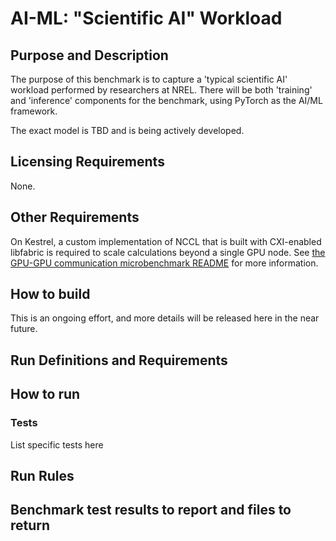 # AI-ML: "Scientific AI" Workload

## Purpose and Description

The purpose of this benchmark is to capture a 'typical scientific AI' workload performed by researchers at NREL. There will be both 'training' and 'inference' components for the benchmark, using PyTorch as the AI/ML framework.

The exact model is TBD and is being actively developed.

## Licensing Requirements

None.

## Other Requirements

On Kestrel, a custom implementation of NCCL that is built with CXI-enabled libfabric is required to scale calculations beyond a single GPU node. See [the GPU-GPU communication microbenchmark README](../microbenchmark/README.md) for more information.

## How to build

This is an ongoing effort, and more details will be released here in the near future.

## Run Definitions and Requirements

## How to run

### Tests

List specific tests here

## Run Rules

## Benchmark test results to report and files to return

